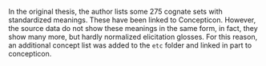 In the original thesis, the author lists some 275 cognate sets with standardized meanings. These have been linked to Concepticon. However, the source data do not show these meanings in the same form, in fact, they show many more, but hardly normalized elicitation glosses. For this reason, an additional concept list was added to the `etc` folder and linked in part to concepticon.
